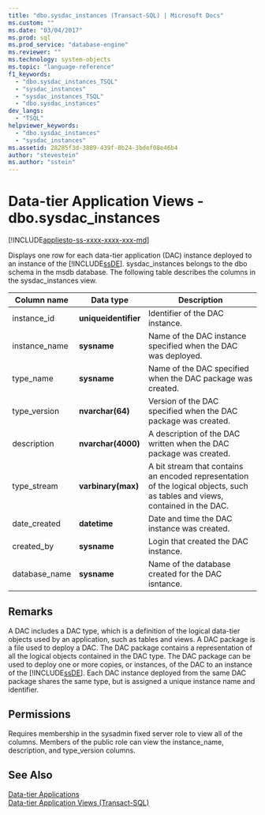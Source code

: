 ```yaml
---
title: "dbo.sysdac_instances (Transact-SQL) | Microsoft Docs"
ms.custom: ""
ms.date: "03/04/2017"
ms.prod: sql
ms.prod_service: "database-engine"
ms.reviewer: ""
ms.technology: system-objects
ms.topic: "language-reference"
f1_keywords: 
  - "dbo.sysdac_instances_TSQL"
  - "sysdac_instances"
  - "sysdac_instances_TSQL"
  - "dbo.sysdac_instances"
dev_langs: 
  - "TSQL"
helpviewer_keywords: 
  - "dbo.sysdac_instances"
  - "sysdac_instances"
ms.assetid: 28285f3d-3889-439f-8b24-3bdef08e46b4
author: "stevestein"
ms.author: "sstein"
---
```

# Data-tier Application Views - dbo.sysdac_instances
[!INCLUDE[appliesto-ss-xxxx-xxxx-xxx-md](../../includes/appliesto-ss-xxxx-xxxx-xxx-md.md)]

  Displays one row for each data-tier application (DAC) instance deployed to an instance of the [!INCLUDE[ssDE](../../includes/ssde-md.md)]. sysdac_instances belongs to the dbo schema in the msdb database. The following table describes the columns in the sysdac_instances view.  
  
|Column name|Data type|Description|  
|-----------------|---------------|-----------------|  
|instance_id|**uniqueidentifier**|Identifier of the DAC instance.|  
|instance_name|**sysname**|Name of the DAC instance specified when the DAC was deployed.|  
|type_name|**sysname**|Name of the DAC specified when the DAC package was created.|  
|type_version|**nvarchar(64)**|Version of the DAC specified when the DAC package was created.|  
|description|**nvarchar(4000)**|A description of the DAC written when the DAC package was created.|  
|type_stream|**varbinary(max)**|A bit stream that contains an encoded representation of the logical objects, such as tables and views, contained in the DAC.|  
|date_created|**datetime**|Date and time the DAC instance was created.|  
|created_by|**sysname**|Login that created the DAC instance.|  
|database_name|**sysname**|Name of the database created for the DAC isntance.|  
  
## Remarks  
 A DAC includes a DAC type, which is a definition of the logical data-tier objects used by an application, such as tables and views. A DAC package is a file used to deploy a DAC. The DAC package contains a representation of all the logical objects contained in the DAC type. The DAC package can be used to deploy one or more copies, or instances, of the DAC to an instance of the [!INCLUDE[ssDE](../../includes/ssde-md.md)]. Each DAC instance deployed from the same DAC package shares the same type, but is assigned a unique instance name and identifier.  
  
## Permissions  
 Requires membership in the sysadmin fixed server role to view all of the columns. Members of the public role can view the instance_name, description, and type_version columns.  
  
## See Also  
 [Data-tier Applications](../../relational-databases/data-tier-applications/data-tier-applications.md)   
 [Data-tier Application Views &#40;Transact-SQL&#41;](https://msdn.microsoft.com/library/0de01328-d7a6-4677-b7a0-dcd3098c23d4)  
  
  
